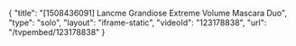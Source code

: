 {
    "title": "[1508436091] Lancme Grandiose Extreme Volume Mascara Duo",
    "type": "solo",
    "layout": "iframe-static",
    "videoId": "123178838",
    "url": "\/tvpembed\/123178838"
}